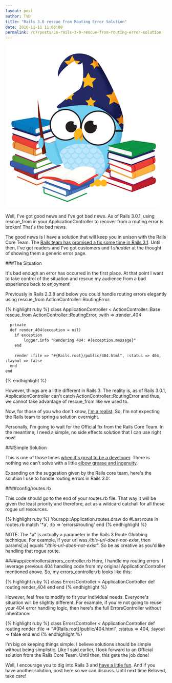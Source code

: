 ```yaml
---
layout: post
author: TVD
title: "Rails 3.0 rescue from Routing Error Solution"
date: 2010-11-11 11:03:09
permalink: /c7/posts/36-rails-3-0-rescue-from-routing-error-solution
---
```


![wizard](/c7/static/wizard.jpg)

Well, I've got good news and I've got bad news. As of Rails 3.0.1, using rescue_from in your ApplicationController to recover from a routing error is broken! That's the bad news.

The good news is I have a solution that will keep you in unison with the Rails Core Team. The [Rails team has promised a fix some time in Rails 3.1][1]. Until then, I've got readers and I've got customers and I *shudder* at the thought of showing them a generic error page.

###The Situation

It's bad enough an error has occurred in the first place. At that point I want to take control of the situation and rescue my audience from a bad experience back to enjoyment!

Previously in Rails 2.3.8 and below you could handle routing errors elegantly using rescue_from ActionController::RoutingError:

{% highlight ruby %}
    class ApplicationController < ActionController::Base
      rescue_from ActionController::RoutingError, :with => :render_404
    
      private
      def render_404(exception = nil)
        if exception
            logger.info "Rendering 404: #{exception.message}"
        end
          
        render :file => "#{Rails.root}/public/404.html", :status => 404, :layout => false
      end
    end
{% endhighlight %}

However, things are a little different in Rails 3. The reality is, as of Rails 3.0.1, ApplicationController can't catch ActionController::RoutingError and thus, we cannot take advantage of rescue_from like we used to.

Now, for those of you who don't know, [I'm a realist][2]. So, I'm not expecting the Rails team to spring a solution overnight.

Personally, I'm going to wait for the Official fix from the Rails Core Team. In the meantime, I need a simple, no side effects solution that I can use right now!

###Simple Solution

This is one of those times [when it's great to be a developer][3]. There is nothing we can't solve with a little [elbow grease and ingenuity][4]. 

Expanding on the suggestion given by the Rails core team, here's the solution I use to handle routing errors in Rails 3.0:

####config/routes.rb

This code should go to the end of your routes.rb file. That way it will be given the least priority and therefore, act as a wildcard catchall for all those rogue url resources.

{% highlight ruby %}
    Yourapp::Application.routes.draw do
      #Last route in routes.rb
      match '*a', :to => 'errors#routing'
    end
{% endhighlight %}

NOTE: The "a" is actually a parameter in the Rails 3 Route Globbing technique. For example, if your url was */this-url-does-not-exist*, then params[:a] equals "*/this-url-does-not-exist*". So be as creative as you'd like handling that rogue route.

####app/controllers/errors_controller.rb
Here, I handle my routing errors. I leverage previous 404 handling code from my original ApplicationController mentioned above. So, my errors_controller.rb looks like this:

{% highlight ruby %}
    class ErrorsController < ApplicationController
      def routing
        render_404
      end
    end
{% endhighlight %}

However, feel free to modify to fit your individual needs. Everyone's situation will be slightly different. For example, if you're not going to reuse your 404 error handling logic, then here's the full ErrorsController without inheritance:

{% highlight ruby %}
    class ErrorsController < ApplicationController
      def routing
       render :file => "#{Rails.root}/public/404.html", :status => 404, :layout => false
      end
    end
{% endhighlight %}

I'm big on keeping things simple. I believe solutions should be simple without being simplistic. Like I said earlier, I look forward to an Official solution from the Rails Core Team. Until then, this gets the job done!

Well, I encourage you to dig into Rails 3 and [have a little fun][5]. And if you have another solution, post here so we can discuss. Until next time Beloved, take care!


  [1]: https://rails.lighthouseapp.com/projects/8994/tickets/4444-can-no-longer-rescue_from-actioncontrollerroutingerror
  [2]: http://techoctave.com/c7/posts/30-hello-im-an-entj
  [3]: http://techoctave.com/c7/posts/35-designer-developer-sweeper
  [4]: http://techoctave.com/c7/posts/17-jquery-dashboard-gauges-using-raphael-xhtml-and-css
  [5]: http://techoctave.com/c7/posts/1-hello-world
  [6]: http://techoctave.com/charts
